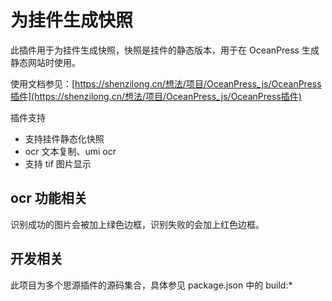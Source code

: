 # 为挂件生成快照

此插件用于为挂件生成快照，快照是挂件的静态版本，用于在 OceanPress 生成静态网站时使用。

使用文档参见：[https://shenzilong.cn/想法/项目/OceanPress_js/OceanPress插件](https://shenzilong.cn/想法/项目/OceanPress_js/OceanPress插件)


插件支持

- 支持挂件静态化快照
- ocr 文本复制、umi ocr
- 支持 tif 图片显示

## ocr 功能相关

识别成功的图片会被加上绿色边框，识别失败的会加上红色边框。

## 开发相关

此项目为多个思源插件的源码集合，具体参见 package.json 中的 build:*